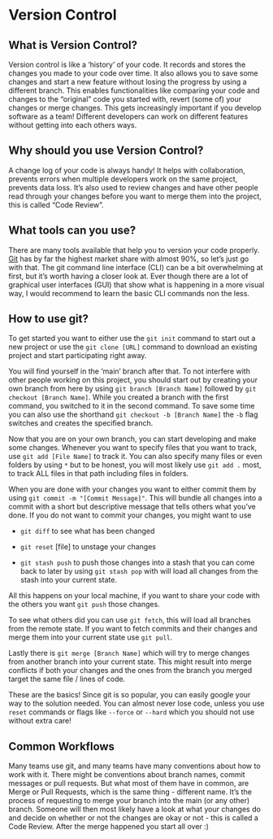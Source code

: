 # Version Control

## What is Version Control?

Version control is like a ‘history’ of your code. It records and stores the changes you made to your code over time. It also allows you to save some changes and start a new feature without losing the progress by using a different branch. This enables functionalities like comparing your code and changes to the “original” code you started with, revert (some of) your changes or merge changes. This gets increasingly important if you develop software as a team! Different developers can work on different features without getting into each others ways.

## Why should you use Version Control?

A change log of your code is always handy! It helps with collaboration, prevents errors when multiple developers work on the same project, prevents data loss. It’s also used to review changes and have other people read through your changes before you want to merge them into the project, this is called “Code Review”.

## What tools can you use?

There are many tools available that help you to version your code properly. [Git](https://git-scm.com/) has by far the highest market share with almost 90%, so let’s just go with that. The git command line interface (CLI) can be a bit overwhelming at first, but it’s worth having a closer look at. Ever though there are a lot of graphical user interfaces (GUI) that show what is happening in a more visual way, I would recommend to learn the basic CLI commands non the less.

## How to use git?

To get started you want to either use the `git init` command to start out a new project or use the `git clone [URL]` command to download an existing project and start participating right away.

You will find yourself in the ‘main’ branch after that. To not interfere with other people working on this project, you should start out by creating your own branch from here by using `git branch [Branch Name]` followed by `git checkout [Branch Name]`. While you created a branch with the first command, you switched to it in the second command. To save some time you can also use the shorthand `git checkout -b [Branch Name]` the `-b` flag switches and creates the specified branch.

Now that you are on your own branch, you can start developing and make some changes. Whenever you want to specify files that you want to track, use `git add [File Name]` to track it. You can also specify many files or even folders by using `*` but to be honest, you will most likely use `git add .` most, to track ALL files in that path including files in folders.

When you are done with your changes you want to either commit them by using `git commit -m "[Commit Message]"`. This will bundle all changes into a commit with a short but descriptive message that tells others what you’ve done. If you do not want to commit your changes, you might want to use

- `git diff` to see what has been changed

- `git reset` [file] to unstage your changes

- `git stash push` to push those changes into a stash that you can come back to later by using `git stash pop` with will load all changes from the stash into your current state.

All this happens on your local machine, if you want to share your code with the others you want `git push` those changes.

To see what others did you can use `git fetch`, this will load all branches from the remote state. If you want to fetch commits and their changes and merge them into your current state use `git pull`.

Lastly there is `git merge [Branch Name]` which will try to merge changes from another branch into your current state. This might result into merge conflicts if both your changes and the ones from the branch you merged target the same file / lines of code.

These are the basics! Since git is so popular, you can easily google your way to the solution needed. You can almost never lose code, unless you use `reset` commands or flags like `--force` or `--hard` which you should not use without extra care!

## Common Workflows

Many teams use git, and many teams have many conventions about how to work with it. There might be conventions about branch names, commit messages or pull requests. But what most of them have in common, are Merge or Pull Requests, which is the same thing - different name. It’s the process of requesting to merge your branch into the main (or any other) branch. Someone will then most likely have a look at what your changes do and decide on whether or not the changes are okay or not - this is called a Code Review. After the merge happened you start all over :)
